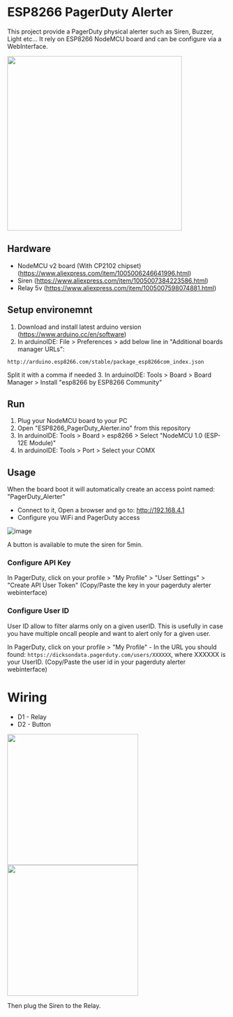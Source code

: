 # ESP8266 PagerDuty Alerter
This project provide a PagerDuty physical alerter such as Siren, Buzzer, Light etc...
It rely on ESP8266 NodeMCU board and can be configure via a WebInterface.

<img src="https://github.com/user-attachments/assets/0077dd81-21b2-43b2-95af-ec3f0c575ee8" width="400">

## Hardware
 - NodeMCU v2 board (With CP2102 chipset) (https://www.aliexpress.com/item/1005006246641996.html)
 - Siren (https://www.aliexpress.com/item/1005007384223586.html)
 - Relay 5v (https://www.aliexpress.com/item/1005007598074881.html)

## Setup environemnt
 1. Download and install latest arduino version (https://www.arduino.cc/en/software)
 2. In arduinoIDE: File > Preferences > add below line in "Additional boards manager URLs":
 ```
 http://arduino.esp8266.com/stable/package_esp8266com_index.json
 ```
 Split it with a comma if needed
 3. In arduinoIDE: Tools > Board > Board Manager > Install "esp8266 by ESP8266 Community"
  
## Run
 1. Plug your NodeMCU board to your PC
 2. Open "ESP8266_PagerDuty_Alerter.ino" from this repository
 3. In arduinoIDE: Tools > Board > esp8266 > Select "NodeMCU 1.0 (ESP-12E Module)"
 4. In arduinoIDE: Tools > Port > Select your COMX

## Usage
When the board boot it will automatically create an access point named: "PagerDuty_Alerter"
- Connect to it, Open a browser and go to: http://192.168.4.1
- Configure you WiFi and PagerDuty access

![image](https://github.com/user-attachments/assets/aaff4a03-6967-4704-ad7e-c522b85fbfd3)

A button is available to mute the siren for 5min.

### Configure API Key
In PagerDuty, click on your profile > "My Profile" > "User Settings" > "Create API User Token" (Copy/Paste the key in your pagerduty alerter webinterface)

### Configure User ID
User ID allow to filter alarms only on a given userID. This is usefully in case you have multiple oncall people and want to alert only for a given user.

In PagerDuty, click on your profile > "My Profile" - In the URL you should found: `https://dicksondata.pagerduty.com/users/XXXXXX`, where XXXXXX is your UserID. (Copy/Paste the user id in your pagerduty alerter webinterface)

# Wiring 
 - D1 - Relay
 - D2 - Button
   

<img src="https://github.com/user-attachments/assets/26965de2-5a68-462b-89f3-88047b3f500d" width="300">

<img src="https://github.com/user-attachments/assets/716392f1-f8c0-445f-b513-6feb1eb73d3e" width="300">

Then plug the Siren to the Relay.
 
